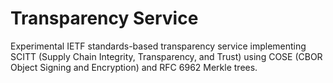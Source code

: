 # Transparency Service

Experimental IETF standards-based transparency service implementing SCITT (Supply Chain Integrity, Transparency, and Trust) using COSE (CBOR Object Signing and Encryption) and RFC 6962 Merkle trees.
